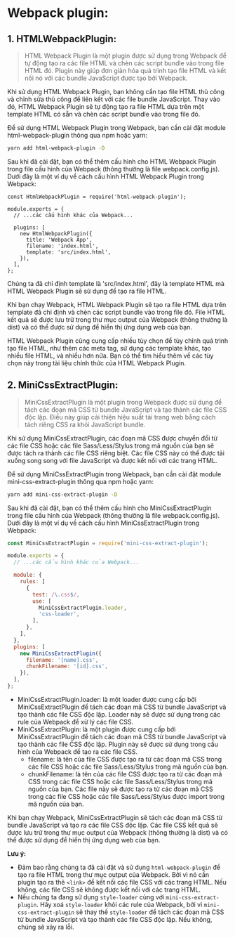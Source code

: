 # Webpack plugin:

## 1. HTMLWebpackPlugin:
> HTML Webpack Plugin là một plugin được sử dụng trong Webpack để tự động tạo ra các file HTML và chèn các script bundle vào trong file HTML đó. Plugin này giúp đơn giản hóa quá trình tạo file HTML và kết nối nó với các bundle JavaScript được tạo bởi Webpack.

Khi sử dụng HTML Webpack Plugin, bạn không cần tạo file HTML thủ công và chỉnh sửa thủ công để liên kết với các file bundle JavaScript. Thay vào đó, HTML Webpack Plugin sẽ tự động tạo ra file HTML dựa trên một template HTML có sẵn và chèn các script bundle vào trong file đó.

Để sử dụng HTML Webpack Plugin trong Webpack, bạn cần cài đặt module html-webpack-plugin thông qua npm hoặc yarn:
```bash
yarn add html-webpack-plugin -D
```
Sau khi đã cài đặt, bạn có thể thêm cấu hình cho HTML Webpack Plugin trong file cấu hình của Webpack (thông thường là file webpack.config.js). Dưới đây là một ví dụ về cách cấu hình HTML Webpack Plugin trong Webpack:
```
const HtmlWebpackPlugin = require('html-webpack-plugin');

module.exports = {
  // ...các cấu hình khác của Webpack...

  plugins: [
    new HtmlWebpackPlugin({
      title: 'Webpack App',
      filename: 'index.html',
      template: 'src/index.html',
    }),
  ],
};
```
Chúng ta đã chỉ định template là 'src/index.html', đây là template HTML mà HTML Webpack Plugin sẽ sử dụng để tạo ra file HTML.

Khi bạn chạy Webpack, HTML Webpack Plugin sẽ tạo ra file HTML dựa trên template đã chỉ định và chèn các script bundle vào trong file đó. File HTML kết quả sẽ được lưu trữ trong thư mục output của Webpack (thông thường là dist) và có thể được sử dụng để hiển thị ứng dụng web của bạn.

HTML Webpack Plugin cũng cung cấp nhiều tùy chọn để tùy chỉnh quá trình tạo file HTML, như thêm các meta tag, sử dụng các template khác, tạo nhiều file HTML, và nhiều hơn nữa. Bạn có thể tìm hiểu thêm về các tùy chọn này trong tài liệu chính thức của HTML Webpack Plugin.

## 2. MiniCssExtractPlugin:
> MiniCssExtractPlugin là một plugin trong Webpack được sử dụng để tách các đoạn mã CSS từ bundle JavaScript và tạo thành các file CSS độc lập. Điều này giúp cải thiện hiệu suất tải trang web bằng cách tách riêng CSS ra khỏi JavaScript bundle.

Khi sử dụng MiniCssExtractPlugin, các đoạn mã CSS được chuyển đổi từ các file CSS hoặc các file Sass/Less/Stylus trong mã nguồn của bạn sẽ được tách ra thành các file CSS riêng biệt. Các file CSS này có thể được tải xuống song song với file JavaScript và được kết nối với các trang HTML.

Để sử dụng MiniCssExtractPlugin trong Webpack, bạn cần cài đặt module mini-css-extract-plugin thông qua npm hoặc yarn:
```bash
yarn add mini-css-extract-plugin -D
```
Sau khi đã cài đặt, bạn có thể thêm cấu hình cho MiniCssExtractPlugin trong file cấu hình của Webpack (thông thường là file webpack.config.js). Dưới đây là một ví dụ về cách cấu hình MiniCssExtractPlugin trong Webpack:
```js
const MiniCssExtractPlugin = require('mini-css-extract-plugin');

module.exports = {
  // ...các cấu hình khác của Webpack...

  module: {
    rules: [
      {
        test: /\.css$/,
        use: [
          MiniCssExtractPlugin.loader,
          'css-loader',
        ],
      },
    ],
  },
  plugins: [
    new MiniCssExtractPlugin({
      filename: '[name].css',
      chunkFilename: '[id].css',
    }),
  ],
};
```
- MiniCssExtractPlugin.loader: là một loader được cung cấp bởi MiniCssExtractPlugin để tách các đoạn mã CSS từ bundle JavaScript và tạo thành các file CSS độc lập. Loader này sẽ được sử dụng trong các rule của Webpack để xử lý các file CSS.
- MiniCssExtractPlugin: là một plugin được cung cấp bởi MiniCssExtractPlugin để tách các đoạn mã CSS từ bundle JavaScript và tạo thành các file CSS độc lập. Plugin này sẽ được sử dụng trong cấu hình của Webpack để tạo ra các file CSS.
  - filename: là tên của file CSS được tạo ra từ các đoạn mã CSS trong các file CSS hoặc các file Sass/Less/Stylus trong mã nguồn của bạn.
  - chunkFilename: là tên của các file CSS được tạo ra từ các đoạn mã CSS trong các file CSS hoặc các file Sass/Less/Stylus trong mã nguồn của bạn. Các file này sẽ được tạo ra từ các đoạn mã CSS trong các file CSS hoặc các file Sass/Less/Stylus được import trong mã nguồn của bạn.

Khi bạn chạy Webpack, MiniCssExtractPlugin sẽ tách các đoạn mã CSS từ bundle JavaScript và tạo ra các file CSS độc lập. Các file CSS kết quả sẽ được lưu trữ trong thư mục output của Webpack (thông thường là dist) và có thể được sử dụng để hiển thị ứng dụng web của bạn.

**Lưu ý:**
- Đảm bao rằng chúng ta đã cài đặt và sử dụng `html-webpack-plugin` để tạo ra file HTML trong thư mục output của Webpack. Bởi vì nó cần plugin tạo ra thẻ `<link>` để kết nối các file CSS với các trang HTML. Nếu không, các file CSS sẽ không được kết nối với các trang HTML.
- Nếu chúng ta đang sử dụng `style-loader` cùng với `mini-css-extract-plugin`. Hãy xoá `style-loader` khỏi các rule của Webpack, bởi vì `mini-css-extract-plugin` sẽ thay thế `style-loader` để tách các đoạn mã CSS từ bundle JavaScript và tạo thành các file CSS độc lập. Nếu không, chúng sẽ xảy ra lỗi.